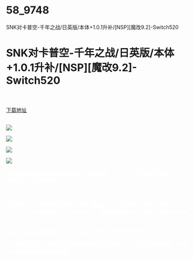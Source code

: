# 58_9748
SNK对卡普空-千年之战/日英版/本体+1.0.1升补/[NSP][魔改9.2]-Switch520
# SNK对卡普空-千年之战/日英版/本体+1.0.1升补/[NSP][魔改9.2]-Switch520
 <br/></br>
[下载地址](https://www.switch520.cc/article/9748 "下载地址")
<br/></br>

<p><span style="color: #ffffff;"><strong><img src="https://www.switch520.cc/muke_img/upload_art_editor_20210218-1_2b1bd196221eec4a733a7706d2a550b7.jpg"></strong></span></p>
<p><span style="color: #ffffff;"><strong><img src="https://www.switch520.cc/muke_img/upload_art_editor_20210218-1_d2579024a2be7aa604d4d89601d15e67.jpg"></strong></span></p>
<p><span style="color: #ffffff;"><strong><img src="https://www.switch520.cc/muke_img/upload_art_editor_20210218-1_28ca3a0fa7f8bc23dff6de0289aa13a2.jpg"></strong></span></p>
<p><span style="color: #ffffff;"><strong><img src="https://www.switch520.cc/muke_img/upload_art_editor_20210218-1_7305b8b2618d143e32490d8a1a850488.jpg">&nbsp;</strong></span></p>
<p><span style="color: #ffffff;"><strong>SNK和CAPCOM将他们最好的战士们聚集在一起，进行一场格斗游戏盛会！这是您梦寐以求的合作伙伴！</strong></span></p>
<p>&nbsp;</p>
<p><span style="color: #ffffff;"><strong>-凶猛的战斗机系列中的可怕战斗机，例如KOF，SAMURAI SHODOWN，STREET FIGHTER和DARKSTALKERS，在全面的26战斗机斗殴中与拳头发生冲突！</strong></span></p>
<p><span style="color: #ffffff;"><strong>-从单人或团队战斗模式中选择！此外，您可以选择3种不同的战斗方式！</strong></span></p>
<p><span style="color: #ffffff;"><strong>-什么是没有生存，时间攻击和迷你游戏的格斗游戏，让您在回合之间忙碌？收集积分并解锁那些隐藏的角色！</strong></span></p>
<p><span style="color: #ffffff;"><strong>&nbsp;</strong></span></p>
